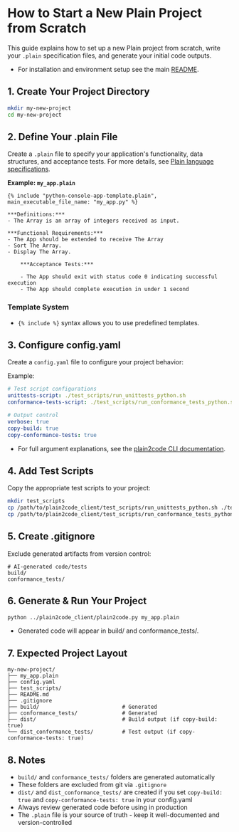 # How to Start a New Plain Project from Scratch

This guide explains how to set up a new Plain project from scratch, write your `.plain` specification files, and generate your initial code outputs.

- For installation and environment setup see the main [README](README.md).

## 1. Create Your Project Directory

```bash
mkdir my-new-project
cd my-new-project
```

## 2. Define Your .plain File

Create a `.plain` file to specify your application's functionality, data structures, and acceptance tests. For more details, see [Plain language specifications](Plain-language-specification.md).

**Example: `my_app.plain`**
```plain
{% include "python-console-app-template.plain", main_executable_file_name: "my_app.py" %}

***Definitions:***
- The Array is an array of integers received as input.

***Functional Requirements:***
- The App should be extended to receive The Array
- Sort The Array.
- Display The Array.

    ***Acceptance Tests:***

    - The App should exit with status code 0 indicating successful execution
    - The App should complete execution in under 1 second
```

### Template System
- `{% include %}` syntax allows you to use predefined templates.

## 3. Configure config.yaml

Create a `config.yaml` file to configure your project behavior:

Example:
```yaml
# Test script configurations
unittests-script: ./test_scripts/run_unittests_python.sh
conformance-tests-script: ./test_scripts/run_conformance_tests_python.sh

# Output control
verbose: true
copy-build: true
copy-conformance-tests: true
```
- For full argument explanations, see the [plain2code CLI documentation](docs/plain2code_cli.md).


## 4. Add Test Scripts

Copy the appropriate test scripts to your project:

```bash
mkdir test_scripts
cp /path/to/plain2code_client/test_scripts/run_unittests_python.sh ./test_scripts/
cp /path/to/plain2code_client/test_scripts/run_conformance_tests_python.sh ./test_scripts/
```

## 5. Create .gitignore

Exclude generated artifacts from version control:

```gitignore
# AI-generated code/tests
build/
conformance_tests/
```

## 6. Generate & Run Your Project

```bash
python ../plain2code_client/plain2code.py my_app.plain
```
- Generated code will appear in build/ and conformance_tests/.

## 7. Expected Project Layout

```
my-new-project/
├── my_app.plain                   
├── config.yaml                     
├── test_scripts/                  
├── README.md                     
├── .gitignore                      
├── build/                          # Generated
├── conformance_tests/              # Generated
├── dist/                           # Build output (if copy-build: true)
└── dist_conformance_tests/         # Test output (if copy-conformance-tests: true)
```

## 8. Notes
- `build/` and `conformance_tests/` folders are generated automatically
- These folders are excluded from git via `.gitignore`
- `dist/` and `dist_conformance_tests/` are created if you set `copy-build: true` and `copy-conformance-tests: true` in your config.yaml
- Always review generated code before using in production
- The `.plain` file is your source of truth - keep it well-documented and version-controlled
